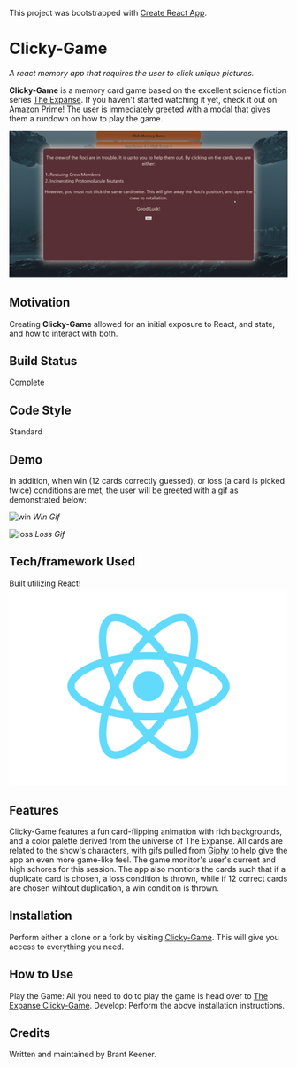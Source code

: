 This project was bootstrapped with [Create React App](https://github.com/facebook/create-react-app).

# Clicky-Game
*A react memory app that requires the user to click unique pictures.*

**Clicky-Game** is a memory card game based on the excellent science fiction series [The Expanse](https://www.imdb.com/title/tt3230854/). If you haven't started watching it yet, check it out on Amazon Prime!
The user is immediately greeted with a modal that gives them a rundown on how to play the game.

![Opening Instructions](public/images/captures/opening_instructions.png)

## Motivation

Creating **Clicky-Game** allowed for an initial exposure to React, and state, and how to interact with both.

## Build Status

Complete

## Code Style

Standard

## Demo

In addition, when win (12 cards correctly guessed), or loss (a card is picked twice) conditions are met, the user will be greeted with a gif as demonstrated below:

![win](public/images/captures/win.gif)
*Win Gif*

![loss](public/images/captures/loss.gif)
*Loss Gif*

## Tech/framework Used

Built utilizing React!
![React Logo](src/logo.svg)

## Features

Clicky-Game features a fun card-flipping animation with rich backgrounds, and a color palette derived from the universe of The Expanse. All cards are related to the show's characters, with gifs pulled from [Giphy](https://giphy.com/) to help give the app an even more game-like feel. The game monitor's user's current and high schores for this session. The app also montiors the cards such that if a duplicate card is chosen, a loss condition is thrown, while if 12 correct cards are chosen wihtout duplication, a win condition is thrown.

## Installation

Perform either a clone or a fork by visiting [Clicky-Game](https://github.com/BrantKeener/Clicky-Game). This will give you access to everything you need.

## How to Use

Play the Game: All you need to do to play the game is head over to [The Expanse Clicky-Game](https://brantkeener.github.io/Clicky-Game/).
Develop: Perform the above installation instructions.

## Credits

Written and maintained by Brant Keener.
